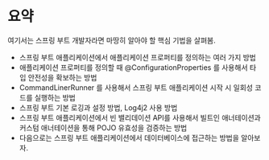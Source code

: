 # 요약
여기서는 스프링 부트 개발자라면 마땅히 알아야 할 핵심 기법을 살펴봄.
- 스프링 부트 애플리케이션에서 애플리케이션 프로퍼티를 정의하는 여러 가지 방법
- 애플리케이션 프로퍼티를 정의할 때 @ConfigurationProperties 를 사용해서 타입 안전성을 확보하는 방법
- CommandLinerRunner 를 사용해서 스프링 부트 애플리케이션 시작 시 일회성 코드를 실행하는 방법
- 스프링 부트 기본 로깅과 설정 방법, Log4j2 사용 방법
- 스프링 부트 애플리케이션에서 빈 밸리데이션 API를 사용해서 빌트인 애너테이션과 커스텀 애너테이션을 통해 POJO 유효성을 검증하는 방법
- 다음으로는 스프링 부트 애플리케이션에서 데이터베이스에 접근하는 방법을 알아보자.
